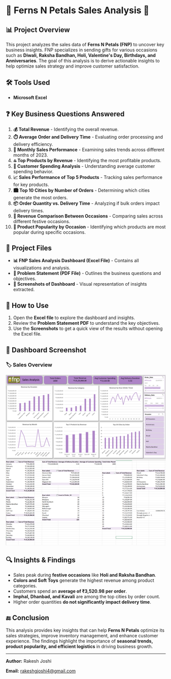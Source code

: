 # 🌸 Ferns N Petals Sales Analysis 🌸

## 📊 Project Overview
This project analyzes the sales data of **Ferns N Petals (FNP)** to uncover key business insights. FNP specializes in sending gifts for various occasions such as **Diwali, Raksha Bandhan, Holi, Valentine's Day, Birthdays, and Anniversaries**. The goal of this analysis is to derive actionable insights to help optimize sales strategy and improve customer satisfaction.

## 🛠️ Tools Used
- **Microsoft Excel**

## ❓ Key Business Questions Answered
1. **💰 Total Revenue** - Identifying the overall revenue.
2. **⏱️ Average Order and Delivery Time** - Evaluating order processing and delivery efficiency.
3. **📅 Monthly Sales Performance** - Examining sales trends across different months of 2023.
4. **🔝 Top Products by Revenue** - Identifying the most profitable products.
5. **🛒 Customer Spending Analysis** - Understanding average customer spending behavior.
6. **📈 Sales Performance of Top 5 Products** - Tracking sales performance for key products.
7. **🏙️ Top 10 Cities by Number of Orders** - Determining which cities generate the most orders.
8. **📦 Order Quantity vs. Delivery Time** - Analyzing if bulk orders impact delivery times.
9. **🎉 Revenue Comparison Between Occasions** - Comparing sales across different festive occasions.
10. **🎁 Product Popularity by Occasion** - Identifying which products are most popular during specific occasions.

## 📁 Project Files
- **📊 FNP Sales Analysis Dashboard (Excel File)** - Contains all visualizations and analysis.
- **📝 Problem Statement (PDF File)** - Outlines the business questions and objectives.
- **📸 Screenshots of Dashboard** - Visual representation of insights extracted.

## 📂 How to Use
1. Open the **Excel file** to explore the dashboard and insights.
2. Review the **Problem Statement PDF** to understand the key objectives.
3. Use the **Screenshots** to get a quick view of the results without opening the Excel file.

## 📸 Dashboard Screenshot
### 🏷️ Sales Overview  
![Sales Overview](Analysis/Dashboard.png)
![PowerPivot](Analysis/insights.png)

## 🔍 Insights & Findings
- Sales peak during **festive occasions** like **Holi and Raksha Bandhan**.
- **Colors and Soft Toys** generate the highest revenue among product categories.
- Customers spend an **average of ₹3,520.98 per order**.
- **Imphal, Dhanbad, and Kavali** are among the top cities by order count.
- Higher order quantities **do not significantly impact delivery time**.

## 🔚 Conclusion
This analysis provides key insights that can help **Ferns N Petals** optimize its sales strategies, improve inventory management, and enhance customer experience. The findings highlight the importance of **seasonal trends, product popularity, and efficient logistics** in driving business growth.

---

**Author:** Rakesh Joshi

**Email:** rakeshgjoshi4@gmail.com
